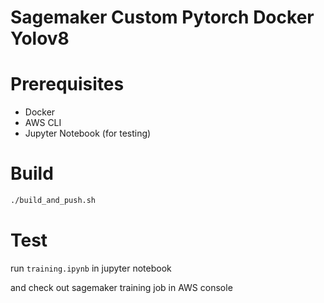 # Sagemaker Custom Pytorch Docker Yolov8

# Prerequisites

- Docker
- AWS CLI
- Jupyter Notebook (for testing)

# Build

```bash
./build_and_push.sh
```

# Test

run `training.ipynb` in jupyter notebook

and check out sagemaker training job in AWS console
